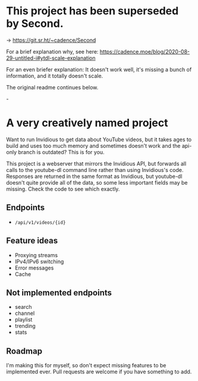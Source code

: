 # This project has been superseded by Second.

→ https://git.sr.ht/~cadence/Second

For a brief explanation why, see here: https://cadence.moe/blog/2020-08-29-untitled-i#ytdl-scale-explanation

For an even briefer explanation: It doesn't work well, it's missing a bunch of information, and it totally doesn't scale.

The original readme continues below.

\-

# A very creatively named project

Want to run Invidious to get data about YouTube videos, but it takes ages to build and uses too much memory and sometimes doesn't work and the api-only branch is outdated? This is for you.

This project is a webserver that mirrors the Invidious API, but forwards all calls to the youtube-dl command line rather than using Invidious's code. Responses are returned in the same format as Invidious, but youtube-dl doesn't quite provide all of the data, so some less important fields may be missing. Check the code to see which exactly.

## Endpoints

- `/api/v1/videos/{id}`

## Feature ideas

- Proxying streams
- IPv4/IPv6 switching
- Error messages
- Cache

## Not implemented endpoints

- search
- channel
- playlist
- trending
- stats

## Roadmap

I'm making this for myself, so don't expect missing features to be implemented ever. Pull requests are welcome if you have something to add.
